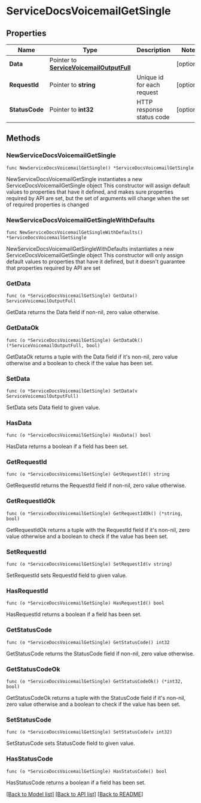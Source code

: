 # ServiceDocsVoicemailGetSingle

## Properties

Name | Type | Description | Notes
------------ | ------------- | ------------- | -------------
**Data** | Pointer to [**ServiceVoicemailOutputFull**](ServiceVoicemailOutputFull.md) |  | [optional] 
**RequestId** | Pointer to **string** | Unique id for each request | [optional] 
**StatusCode** | Pointer to **int32** | HTTP response status code | [optional] 

## Methods

### NewServiceDocsVoicemailGetSingle

`func NewServiceDocsVoicemailGetSingle() *ServiceDocsVoicemailGetSingle`

NewServiceDocsVoicemailGetSingle instantiates a new ServiceDocsVoicemailGetSingle object
This constructor will assign default values to properties that have it defined,
and makes sure properties required by API are set, but the set of arguments
will change when the set of required properties is changed

### NewServiceDocsVoicemailGetSingleWithDefaults

`func NewServiceDocsVoicemailGetSingleWithDefaults() *ServiceDocsVoicemailGetSingle`

NewServiceDocsVoicemailGetSingleWithDefaults instantiates a new ServiceDocsVoicemailGetSingle object
This constructor will only assign default values to properties that have it defined,
but it doesn't guarantee that properties required by API are set

### GetData

`func (o *ServiceDocsVoicemailGetSingle) GetData() ServiceVoicemailOutputFull`

GetData returns the Data field if non-nil, zero value otherwise.

### GetDataOk

`func (o *ServiceDocsVoicemailGetSingle) GetDataOk() (*ServiceVoicemailOutputFull, bool)`

GetDataOk returns a tuple with the Data field if it's non-nil, zero value otherwise
and a boolean to check if the value has been set.

### SetData

`func (o *ServiceDocsVoicemailGetSingle) SetData(v ServiceVoicemailOutputFull)`

SetData sets Data field to given value.

### HasData

`func (o *ServiceDocsVoicemailGetSingle) HasData() bool`

HasData returns a boolean if a field has been set.

### GetRequestId

`func (o *ServiceDocsVoicemailGetSingle) GetRequestId() string`

GetRequestId returns the RequestId field if non-nil, zero value otherwise.

### GetRequestIdOk

`func (o *ServiceDocsVoicemailGetSingle) GetRequestIdOk() (*string, bool)`

GetRequestIdOk returns a tuple with the RequestId field if it's non-nil, zero value otherwise
and a boolean to check if the value has been set.

### SetRequestId

`func (o *ServiceDocsVoicemailGetSingle) SetRequestId(v string)`

SetRequestId sets RequestId field to given value.

### HasRequestId

`func (o *ServiceDocsVoicemailGetSingle) HasRequestId() bool`

HasRequestId returns a boolean if a field has been set.

### GetStatusCode

`func (o *ServiceDocsVoicemailGetSingle) GetStatusCode() int32`

GetStatusCode returns the StatusCode field if non-nil, zero value otherwise.

### GetStatusCodeOk

`func (o *ServiceDocsVoicemailGetSingle) GetStatusCodeOk() (*int32, bool)`

GetStatusCodeOk returns a tuple with the StatusCode field if it's non-nil, zero value otherwise
and a boolean to check if the value has been set.

### SetStatusCode

`func (o *ServiceDocsVoicemailGetSingle) SetStatusCode(v int32)`

SetStatusCode sets StatusCode field to given value.

### HasStatusCode

`func (o *ServiceDocsVoicemailGetSingle) HasStatusCode() bool`

HasStatusCode returns a boolean if a field has been set.


[[Back to Model list]](../README.md#documentation-for-models) [[Back to API list]](../README.md#documentation-for-api-endpoints) [[Back to README]](../README.md)


